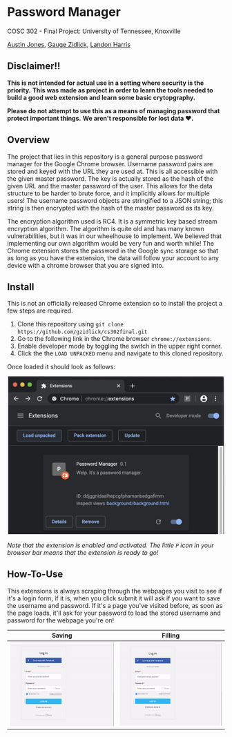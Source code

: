 Password Manager
========================
COSC 302 - Final Project: University of Tennessee, Knoxville

[Austin Jones](https://github.com/ajone239), [Gauge Zidlick](github.com/gzidlick), [Landon Harris](https://github.com/lharri73)

**Disclaimer!!**
-------
**This is not intended for actual use in a setting where security is the priority.**
**This was made as  project in order to learn the tools needed to build a good web extension and learn some basic crytopgraphy.**

**Please do not attempt to use this as a means of managing password that protect important things.**
**We aren't responsible for lost data ❤️.**

Overview
-----
The project that lies in this repository is a general purpose password manager for the Google Chrome browser.
Username password pairs are stored and keyed with the URL they are used at.
This is all accessible with the given master password.
The key is actually stored as the hash of the given URL and the master password of the user.
This allows for the data structure to be harder to brute force, and it implicitly allows for multiple users!
The username password objects are stringified to a JSON string; this string is then encrypted with the hash of the master password as its key.

The encryption algorithm used is RC4.
It is a symmetric key based stream encryption algorithm.
The algorithm is quite old and has many known vulnerabilities, but it was in our wheelhouse to implement.
We believed that implementing our own algorithm would be very fun and worth while!
The Chrome extension stores the password in the Google sync storage so that as long as you have the extension, the data
will follow your account to any device with a chrome browser that you are signed into.

Install
-----
This is not an officially released Chrome extension so to install the project a few steps are required.
1. Clone this repository using `git clone https://github.com/gzidlick/cs302final.git`
1. Go to the following link in the Chrome browser ``chrome://extensions``.
1. Enable developer mode by toggling the switch in the upper right corner.
1. Click the the ``LOAD UNPACKED`` menu and navigate to this cloned repository.

Once loaded it should look as follows:

<p align="center">
  <img src="assets/example_picture.png" width="500px"/>
</div>

*Note that the extension is enabled and activated.
The little `P` icon in your browser bar means that the extension is ready to go!*

How-To-Use
-----
This extensions is always scraping through the webpages you visit to see if it's a login form, if it is, when you click submit it will ask if you want to save the username and password. If it's a page you've visited before, as soon as the page loads, it'll ask for your password to load the stored username and password for the webpage you're on!

<table align="center">
      <thead>
        <tr>
            <th>Saving</th>
            <th>Filling</th>
        </tr>
    </thead>
    <tbody>
        <tr>
            <td><img src="assets/save.gif" width="500px"/></td>
            <td><img src="assets/fill.gif" width="500px"/></td>
        </tr>
    </tbody>
</table>
